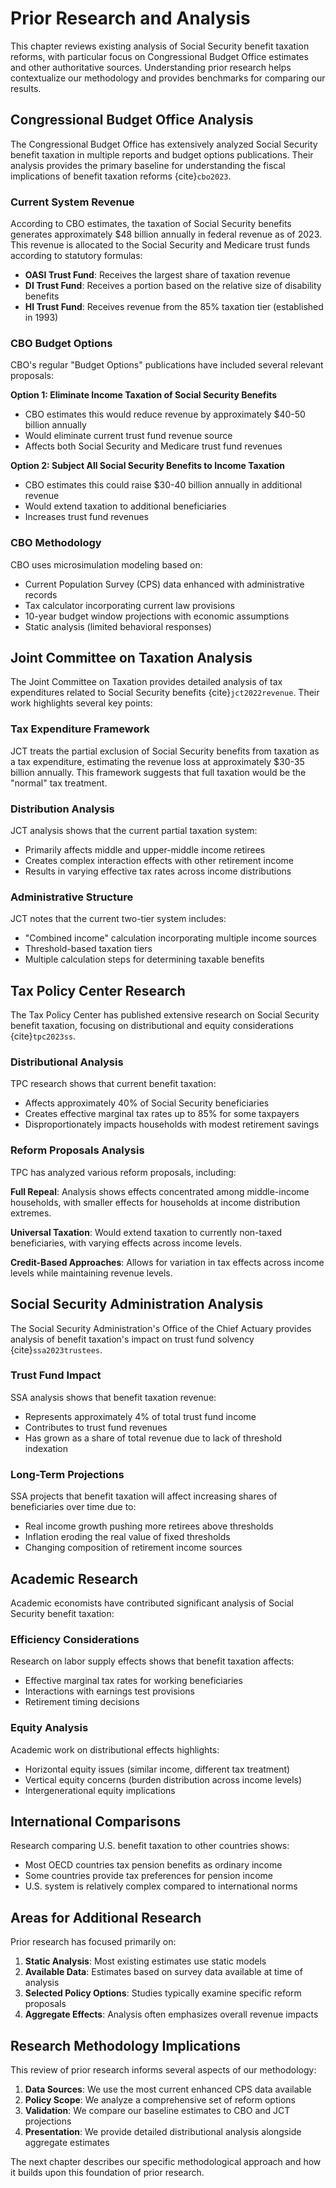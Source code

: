 # Prior Research and Analysis

This chapter reviews existing analysis of Social Security benefit taxation reforms, with particular focus on Congressional Budget Office estimates and other authoritative sources. Understanding prior research helps contextualize our methodology and provides benchmarks for comparing our results.

## Congressional Budget Office Analysis

The Congressional Budget Office has extensively analyzed Social Security benefit taxation in multiple reports and budget options publications. Their analysis provides the primary baseline for understanding the fiscal implications of benefit taxation reforms {cite}`cbo2023`.

### Current System Revenue

According to CBO estimates, the taxation of Social Security benefits generates approximately $48 billion annually in federal revenue as of 2023. This revenue is allocated to the Social Security and Medicare trust funds according to statutory formulas:

- **OASI Trust Fund**: Receives the largest share of taxation revenue
- **DI Trust Fund**: Receives a portion based on the relative size of disability benefits
- **HI Trust Fund**: Receives revenue from the 85% taxation tier (established in 1993)

### CBO Budget Options

CBO's regular "Budget Options" publications have included several relevant proposals:

**Option 1: Eliminate Income Taxation of Social Security Benefits**
- CBO estimates this would reduce revenue by approximately $40-50 billion annually
- Would eliminate current trust fund revenue source
- Affects both Social Security and Medicare trust fund revenues

**Option 2: Subject All Social Security Benefits to Income Taxation**
- CBO estimates this could raise $30-40 billion annually in additional revenue
- Would extend taxation to additional beneficiaries
- Increases trust fund revenues

### CBO Methodology

CBO uses microsimulation modeling based on:
- Current Population Survey (CPS) data enhanced with administrative records
- Tax calculator incorporating current law provisions
- 10-year budget window projections with economic assumptions
- Static analysis (limited behavioral responses)

## Joint Committee on Taxation Analysis

The Joint Committee on Taxation provides detailed analysis of tax expenditures related to Social Security benefits {cite}`jct2022revenue`. Their work highlights several key points:

### Tax Expenditure Framework

JCT treats the partial exclusion of Social Security benefits from taxation as a tax expenditure, estimating the revenue loss at approximately $30-35 billion annually. This framework suggests that full taxation would be the "normal" tax treatment.

### Distribution Analysis

JCT analysis shows that the current partial taxation system:
- Primarily affects middle and upper-middle income retirees
- Creates complex interaction effects with other retirement income
- Results in varying effective tax rates across income distributions

### Administrative Structure

JCT notes that the current two-tier system includes:
- "Combined income" calculation incorporating multiple income sources
- Threshold-based taxation tiers
- Multiple calculation steps for determining taxable benefits

## Tax Policy Center Research

The Tax Policy Center has published extensive research on Social Security benefit taxation, focusing on distributional and equity considerations {cite}`tpc2023ss`.

### Distributional Analysis

TPC research shows that current benefit taxation:
- Affects approximately 40% of Social Security beneficiaries
- Creates effective marginal tax rates up to 85% for some taxpayers
- Disproportionately impacts households with modest retirement savings

### Reform Proposals Analysis

TPC has analyzed various reform proposals, including:

**Full Repeal**: Analysis shows effects concentrated among middle-income households, with smaller effects for households at income distribution extremes.

**Universal Taxation**: Would extend taxation to currently non-taxed beneficiaries, with varying effects across income levels.

**Credit-Based Approaches**: Allows for variation in tax effects across income levels while maintaining revenue levels.

## Social Security Administration Analysis

The Social Security Administration's Office of the Chief Actuary provides analysis of benefit taxation's impact on trust fund solvency {cite}`ssa2023trustees`.

### Trust Fund Impact

SSA analysis shows that benefit taxation revenue:
- Represents approximately 4% of total trust fund income
- Contributes to trust fund revenues
- Has grown as a share of total revenue due to lack of threshold indexation

### Long-Term Projections

SSA projects that benefit taxation will affect increasing shares of beneficiaries over time due to:
- Real income growth pushing more retirees above thresholds
- Inflation eroding the real value of fixed thresholds
- Changing composition of retirement income sources

## Academic Research

Academic economists have contributed significant analysis of Social Security benefit taxation:

### Efficiency Considerations

Research on labor supply effects shows that benefit taxation affects:
- Effective marginal tax rates for working beneficiaries
- Interactions with earnings test provisions
- Retirement timing decisions

### Equity Analysis

Academic work on distributional effects highlights:
- Horizontal equity issues (similar income, different tax treatment)
- Vertical equity concerns (burden distribution across income levels)
- Intergenerational equity implications

## International Comparisons

Research comparing U.S. benefit taxation to other countries shows:
- Most OECD countries tax pension benefits as ordinary income
- Some countries provide tax preferences for pension income
- U.S. system is relatively complex compared to international norms

## Areas for Additional Research

Prior research has focused primarily on:

1. **Static Analysis**: Most existing estimates use static models
2. **Available Data**: Estimates based on survey data available at time of analysis
3. **Selected Policy Options**: Studies typically examine specific reform proposals
4. **Aggregate Effects**: Analysis often emphasizes overall revenue impacts

## Research Methodology Implications

This review of prior research informs several aspects of our methodology:

1. **Data Sources**: We use the most current enhanced CPS data available
2. **Policy Scope**: We analyze a comprehensive set of reform options
3. **Validation**: We compare our baseline estimates to CBO and JCT projections
4. **Presentation**: We provide detailed distributional analysis alongside aggregate estimates

The next chapter describes our specific methodological approach and how it builds upon this foundation of prior research.